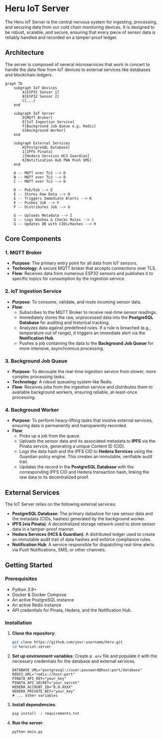 # Heru IoT Server

The Heru IoT Server is the central nervous system for ingesting, processing, and securing data from our cold chain monitoring devices. It is designed to be robust, scalable, and secure, ensuring that every piece of sensor data is reliably handled and recorded on a tamper-proof ledger.

## Architecture

The server is composed of several microservices that work in concert to handle the data flow from IoT devices to external services like databases and blockchain ledgers.

```mermaid
graph TD
    subgraph IoT Devices
        A[ESP32 Sensor 1]
        B[ESP32 Sensor 2]
        C[...]
    end

    subgraph IoT Server
        D[MQTT Broker]
        E[IoT Ingestion Service]
        F[Background Job Queue e.g. Redis]
        G[Background Worker]
    end

    subgraph External Services
        H[PostgreSQL Database]
        I[IPFS Pinata]
        J[Hedera Services HCS Guardian]
        K[Notification Hub PWA Push SMS]
    end

    A -- MQTT over TLS --> D
    B -- MQTT over TLS --> D
    C -- MQTT over TLS --> D

    D -- Pub/Sub --> E
    E -- Stores Raw Data --> H
    E -- Triggers Immediate Alerts --> K
    E -- Pushes Job --> F
    F -- Distributes Job --> G

    G -- Uploads Metadata --> I
    G -- Logs Hashes & Checks Rules --> J
    G -- Updates DB with CIDs/Hashes --> H
```

## Core Components

### 1. MQTT Broker
- **Purpose**: The primary entry point for all data from IoT sensors.
- **Technology**: A secure MQTT broker that accepts connections over TLS.
- **Flow**: Receives data from numerous ESP32 sensors and publishes it to specific topics for consumption by the ingestion service.

### 2. IoT Ingestion Service
- **Purpose**: To consume, validate, and route incoming sensor data.
- **Flow**:
    - Subscribes to the MQTT Broker to receive real-time sensor readings.
    - Immediately stores the raw, unprocessed data into the **PostgreSQL Database** for auditing and historical tracking.
    - Analyzes data against predefined rules. If a rule is breached (e.g., temperature out of range), it triggers an immediate alert via the **Notification Hub**.
    - Pushes a job containing the data to the **Background Job Queue** for more intensive, asynchronous processing.

### 3. Background Job Queue
- **Purpose**: To decouple the real-time ingestion service from slower, more complex processing tasks.
- **Technology**: A robust queueing system like Redis.
- **Flow**: Receives jobs from the ingestion service and distributes them to available background workers, ensuring reliable, at-least-once processing.

### 4. Background Worker
- **Purpose**: To perform heavy-lifting tasks that involve external services, ensuring data is permanently and transparently recorded.
- **Flow**:
    - Picks up a job from the queue.
    - Uploads the sensor data and its associated metadata to **IPFS** via the Pinata service, generating a unique Content ID (CID).
    - Logs the data hash and the IPFS CID to **Hedera Services** using the Guardian policy engine. This creates an immutable, verifiable audit trail.
    - Updates the record in the **PostgreSQL Database** with the corresponding IPFS CID and Hedera transaction hash, linking the raw data to its decentralized proof.

## External Services

The IoT Server relies on the following external services:

- **PostgreSQL Database**: The primary datastore for raw sensor data and the metadata (CIDs, hashes) generated by the background worker.
- **IPFS (via Pinata)**: A decentralized storage network used to store sensor data in a tamper-proof manner.
- **Hedera Services (HCS & Guardian)**: A distributed ledger used to create an immutable audit trail of data hashes and enforce compliance rules.
- **Notification Hub**: A service responsible for dispatching real-time alerts via Push Notifications, SMS, or other channels.

## Getting Started

### Prerequisites
- Python 3.9+
- Docker & Docker Compose
- An active PostgreSQL instance
- An active Redis instance
- API credentials for Pinata, Hedera, and the Notification Hub.

### Installation
1.  **Clone the repository**:
    ```bash
    git clone https://github.com/your-username/heru.git
    cd heru/iot-server
    ```
2.  **Set up environment variables**:
    Create a `.env` file and populate it with the necessary credentials for the database and external services.
    ```env
    DATABASE_URL="postgresql://user:password@host:port/database"
    REDIS_URL="redis://host:port"
    PINATA_API_KEY="your_key"
    PINATA_API_SECRET="your_secret"
    HEDERA_ACCOUNT_ID="0.0.XXXX"
    HEDERA_PRIVATE_KEY="your_key"
    # ... other variables
    ```
3.  **Install dependencies**:
    ```bash
    pip install -r requirements.txt
    ```
4.  **Run the server**:
    ```bash
    python main.py
    ```
